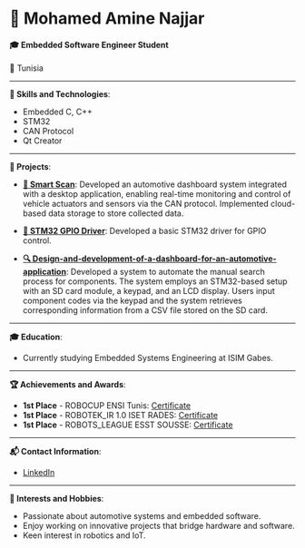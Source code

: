 # 👋 Mohamed Amine Najjar

#### 🎓 Embedded Software Engineer Student

📍 Tunisia

---

**🔧 Skills and Technologies**:
- Embedded C, C++
- STM32
- CAN Protocol
- Qt Creator

---

**💼 Projects**:
- **[🚗 Smart Scan](https://github.com/mohamedaminenajjar/smart_scan_project)**:
  Developed an automotive dashboard system integrated with a desktop application, enabling real-time monitoring and control of vehicle actuators and sensors via the CAN protocol. Implemented cloud-based data storage to store collected data.
  
- **[🔌 STM32 GPIO Driver](https://github.com/mohamedaminenajjar/stm32_gpio_driver.git)**:
  Developed a basic STM32 driver for GPIO control.
  
- **[🔍 Design-and-development-of-a-dashboard-for-an-automotive-application](https://github.com/mohamedaminenajjar/Design-and-development-of-a-dashboard-for-an-automotive-application.git)**:
  Developed a system to automate the manual search process for components. The system employs an STM32-based setup with an SD card module, a keypad, and an LCD display. Users input component codes via the keypad and the system retrieves corresponding information from a CSV file stored on the SD card.

---

**🎓 Education**:
- Currently studying Embedded Systems Engineering at ISIM Gabes.

---

**🏆 Achievements and Awards**:
- **1st Place** - ROBOCUP ENSI Tunis: [Certificate](https://drive.google.com/file/d/1Mw7Y7K8i8AIiVjHqVQ3-cesJNt4vvo3i/view)
- **1st Place** - ROBOTEK_IR 1.0 ISET RADES: [Certificate](https://drive.google.com/file/d/1BlpJfKy7VO1k3pAVe5OBODuosF4TOtIO/view)
- **1st Place** - ROBOTS_LEAGUE ESST SOUSSE: [Certificate](https://drive.google.com/file/d/1hyEO5XhcV2q-m8zmdmuXLjrz-qaG5f59/view)

---

**📬 Contact Information**:
- [LinkedIn](https://www.linkedin.com/in/mohamed-amine-najjar-2808a726b/)

---

**🌟 Interests and Hobbies**:
- Passionate about automotive systems and embedded software.
- Enjoy working on innovative projects that bridge hardware and software.
- Keen interest in robotics and IoT.

